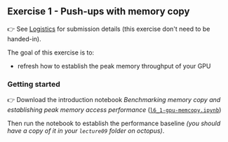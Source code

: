 <!--This file was generated, do not modify it.-->
## Exercise 1 - **Push-ups with memory copy**

👉 See [Logistics](/logistics/#submission) for submission details (this exercise don't need to be handed-in).

The goal of this exercise is to:
- refresh how to establish the peak memory throughput of your GPU

### Getting started

👉 Download the introduction notebook *Benchmarking memory copy and establishing peak memory access performance* ([`l6_1-gpu-memcopy.ipynb`](https://github.com/eth-vaw-glaciology/course-101-0250-00/blob/main/slide-notebooks/notebooks/l6_1-gpu-memcopy.ipynb))

Then run the notebook to establish the performance baseline *(you should have a copy of it in your `lecture09` folder on octopus)*.

